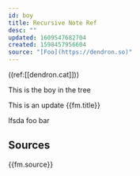 ```yaml
---
id: boy
title: Recursive Note Ref
desc: ""
updated: 1609547682704
created: 1598457956604
source: "[Foo](https://dendron.so)"
---
```


((ref:[[dendron.cat]]))

This is the boy in the tree

This is an update {{fm.title}}

lfsda foo bar

## Sources

{{fm.source}}
